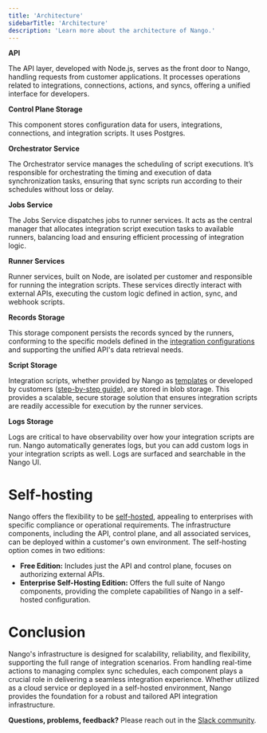```yaml
---
title: 'Architecture'
sidebarTitle: 'Architecture'
description: 'Learn more about the architecture of Nango.'
---
```



  


**API**

The API layer, developed with Node.js, serves as the front door to Nango, handling requests from customer applications. It processes operations related to integrations, connections, actions, and syncs, offering a unified interface for developers.

**Control Plane Storage**

This component stores configuration data for users, integrations, connections, and integration scripts. It uses Postgres.

**Orchestrator Service**

The Orchestrator service manages the scheduling of script executions. It’s responsible for orchestrating the timing and execution of data synchronization tasks, ensuring that sync scripts run according to their schedules without loss or delay.

**Jobs Service**

The Jobs Service dispatches jobs to runner services. It acts as the central manager that allocates integration script execution tasks to available runners, balancing load and ensuring efficient processing of integration logic.

**Runner Services**

Runner services, built on Node, are isolated per customer and responsible for running the integration scripts. These services directly interact with external APIs, executing the custom logic defined in action, sync, and webhook scripts. 

**Records Storage**

This storage component persists the records synced by the runners, conforming to the specific models defined in the [integration configurations](/understand/concepts/scripts#integration-configuration) and supporting the unified API's data retrieval needs.

**Script Storage**

Integration scripts, whether provided by Nango as [templates](/understand/concepts/templates) or developed by customers ([step-by-step guide](/customize/guides/create-a-custom-integration)), are stored in blob storage. This provides a scalable, secure storage solution that ensures integration scripts are readily accessible for execution by the runner services.

**Logs Storage**

Logs are critical to have observability over how your integration scripts are run. Nango automatically generates logs, but you can add custom logs in your integration scripts as well. Logs are surfaced and searchable in the Nango UI. 

# Self-hosting

Nango offers the flexibility to be [self-hosted](/host/cloud), appealing to enterprises with specific compliance or operational requirements. The infrastructure components, including the API, control plane, and all associated services, can be deployed within a customer's own environment. The self-hosting option comes in two editions:

- **Free Edition:** Includes just the API and control plane, focuses on authorizing external APIs.
- **Enterprise Self-Hosting Edition:** Offers the full suite of Nango components, providing the complete capabilities of Nango in a self-hosted configuration.

# Conclusion

Nango's infrastructure is designed for scalability, reliability, and flexibility, supporting the full range of integration scenarios. From handling real-time actions to managing complex sync schedules, each component plays a crucial role in delivering a seamless integration experience. Whether utilized as a cloud service or deployed in a self-hosted environment, Nango provides the foundation for a robust and tailored API integration infrastructure.


**Questions, problems, feedback?** Please reach out in the [Slack community](https://nango.dev/slack).

